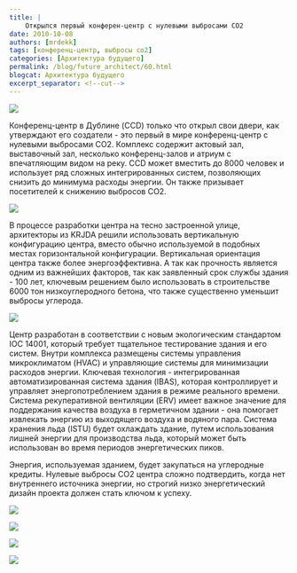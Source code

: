 ```yaml
---
title: |
    Открылся первый конферен-центр с нулевыми выбросами СО2
date: 2010-10-08
authors: [mrdekk]
tags: [конференц-центр, выбросы со2]
categories: [Архитектура будущего]
permalink: /blog/future_architect/60.html
blogcat: Архитектура будущего
excerpt_separator: <!--cut-->
---
```



![](http://itw66.ru/uploads/images/00/00/01/2010/10/08/4b1e9a.jpg)


Конференц-центр в Дублине (CCD) только что открыл свои двери, как утверждают его создатели - это первый в мире конференц-центр с нулевыми выбросами СО2. Комплекс содержит актовый зал, выставочный зал, несколько конференц-залов и атриум с впечатляющим видом на реку. CCD может вместить до 8000 человек и использует ряд сложных интегрированных систем, позволяющих снизить до минимума расходы энергии. Он также призывает посетителей к снижению выбросов СО2.


<!--cut-->



![](http://itw66.ru/uploads/images/00/00/01/2010/10/08/0fe082.jpg)


В процессе разработки центра на тесно застроенной улице, архитекторы из KRJDA решили использовать вертикальную конфигурацию центра, вместо обычно используемой в подобных местах горизонтальной конфигурации. Вертикальная ориентация центра также более энергоэффективна. А так как прочность является одним из важнейших факторов, так как заявленный срок службы здания - 100 лет, ключевым решением было использовать в строительстве 6000 тон низкоуглеродного бетона, что также существенно уменьшит выбросы углерода.


![](http://itw66.ru/uploads/images/00/00/01/2010/10/08/1181e7.jpg)


Центр разработан в соответствии с новым экологическим стандартом IOC 14001, который требует тщательное тестирование здания и его систем. Внутри комплекса размещены системы управления микроклиматом (HVAC) и управляющие системы для минимизации расходов энергии. Ключевая технология - интегрированная автоматизированная система здания (IBAS), которая контроллирует и управляет энергопотреблением здания в режиме реального времени. Система рекуперативной вентиляции (ERV) имеет важное значение для поддержания качества воздуха в герметичном здании - она помогает извлекать энергию из выходящего воздуха и водяного пара. Система хранения льда (ISTU) будет охлаждать здание, путем использования лишней энергии для производства льда, который может быть использован во время периодов энергетических пиков.

Энергия, используемая зданием, будет закупаться на углеродные кредиты. Нулевые выбросы СО2 центра сложно подтвердить, когда нет внутреннего источника энергии, но строгий низко энергетический дизайн проекта должен стать ключом к успеху.


![](http://itw66.ru/uploads/images/00/00/01/2010/10/08/0a4fec.jpg)


![](http://itw66.ru/uploads/images/00/00/01/2010/10/08/e916a9.jpg)


![](http://itw66.ru/uploads/images/00/00/01/2010/10/08/ee98a3.jpg)


![](http://itw66.ru/uploads/images/00/00/01/2010/10/08/8e410e.jpg)

